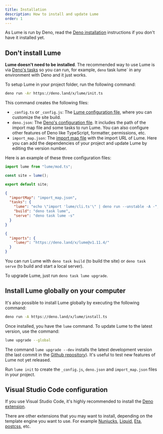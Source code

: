 ```yaml
---
title: Installation
description: How to install and update Lume
order: 1
---
```


As Lume is run by Deno, read the
[Deno installation](https://deno.land/#installation) instructions if you don't
have it installed yet.

## Don't install Lume

**Lume doesn't need to be installed**. The recommended way to use Lume is via
[Deno's tasks](https://deno.land/manual/tools/task_runner) so you can run, for
example, `deno` task lume` in any environment with Deno and it just works.

To setup Lume in your project folder, run the following command:

```sh
deno run -Ar https://deno.land/x/lume/init.ts
```

This command creates the following files:

- `_config.ts` or `_config.js`: The
  [Lume configuration file](../configuration/config-file.md), where you can
  customize the site build.
- `deno.json`: The
  [Deno's configuration file](https://deno.land/manual/getting_started/configuration_file).
  It includes the path of the import map file and some tasks to run Lume. You
  can also configure other features of Deno like TypeScript, formatter,
  permissions, etc.
- `import_map.json`: The
  [import map file](https://deno.land/manual/node/import_maps#using-import-maps)
  with the import URL of Lume. Here you can add the dependencies of your project
  and update Lume by editing the version number.

Here is an example of these three configuration files:

<lume-code>

```js {title="_config.js"}
import lume from "lume/mod.ts";

const site = lume();

export default site;
```

```json {title="deno.json"}
{
  "importMap": "import_map.json",
  "tasks": {
    "lume": "echo \"import 'lume/cli.ts'\" | deno run --unstable -A -",
    "build": "deno task lume",
    "serve": "deno task lume -s"
  }
}
```

```json {title="import_map.json"}
{
  "imports": {
    "lume/": "https://deno.land/x/lume@v1.11.4/"
  }
}
```

</lume-code>

You can run Lume with `deno task build` (to build the site) or `deno task serve`
(to build and start a local server).

To upgrade Lume, just run `deno task lume upgrade`.

## Install Lume globally on your computer

It's also possible to install Lume globally by executing the following command:

```sh
deno run -A https://deno.land/x/lume/install.ts
```

Once installed, you have the `lume` command. To update Lume to the latest
version, use the command:

```sh
lume upgrade --global
```

The command `lume upgrade --dev` installs the latest development version (the
last commit in the [Github repository](https://github.com/lumeland/lume)). It's
useful to test new features of Lume not yet released.

Run `lume init` to create the `_config.js`, `deno.json` and `import_map.json`
files in your project.

## Visual Studio Code configuration

If you use Visual Studio Code, it's highly recommended to install the
[Deno extension](https://marketplace.visualstudio.com/items?itemName=denoland.vscode-deno).

There are other extensions that you may want to install, depending on the
template engine you want to use. For example
[Nunjucks](https://marketplace.visualstudio.com/items?itemName=ronnidc.nunjucks),
[Liquid](https://marketplace.visualstudio.com/items?itemName=sissel.shopify-liquid),
[Eta](https://marketplace.visualstudio.com/items?itemName=shadowtime2000.eta-vscode),
[postcss](https://marketplace.visualstudio.com/items?itemName=cpylua.language-postcss),
etc.
